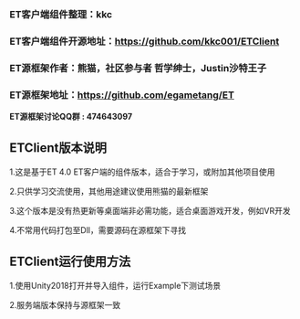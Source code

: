 ### ET客户端组件整理：kkc
### ET客户端组件开源地址：https://github.com/kkc001/ETClient

### ET源框架作者：熊猫，社区参与者 哲学绅士，Justin沙特王子
### ET源框架地址：https://github.com/egametang/ET
__ET源框架讨论QQ群 : 474643097__

## ETClient版本说明
 1.这是基于ET 4.0 ET客户端的组件版本，适合于学习，或附加其他项目使用
 
 2.只供学习交流使用，其他用途建议使用熊猫的最新框架
 
 3.这个版本是没有热更新等桌面端非必需功能，适合桌面游戏开发，例如VR开发
 
 4.不常用代码打包至Dll，需要源码在源框架下寻找
 
## ETClient运行使用方法
 1.使用Unity2018打开并导入组件，运行Example下测试场景
 
 2.服务端版本保持与源框架一致
